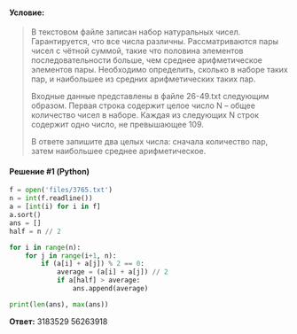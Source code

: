 #### Условие:

> В текстовом файле записан набор натуральных чисел. Гарантируется, что все числа различны. Рассматриваются пары чисел с чётной суммой, такие что половина элементов последовательности больше, чем среднее арифметическое элементов пары. Необходимо определить, сколько в наборе таких пар, и наибольшее из средних арифметических таких пар.
> 
> Входные данные представлены в файле 26-49.txt следующим образом. Первая строка содержит целое число N – общее количество чисел в наборе. Каждая из следующих N строк содержит одно число, не превышающее 109.
> 
> В ответе запишите два целых числа: сначала количество пар, затем наибольшее среднее арифметическое.

#### Решение #1 (Python)
```python
f = open('files/3765.txt')
n = int(f.readline())
a = [int(i) for i in f]
a.sort()
ans = []
half = n // 2

for i in range(n):
    for j in range(i+1, n):
        if (a[i] + a[j]) % 2 == 0:
            average = (a[i] + a[j]) // 2
            if a[half] > average:
                ans.append(average)

print(len(ans), max(ans))
```

**Ответ:** 3183529 56263918
